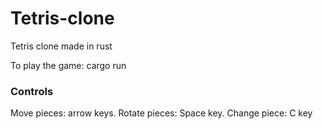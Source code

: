 # Tetris-clone
Tetris clone made in rust

To play the game: cargo run

<h3> Controls </h3>
Move pieces: arrow keys.
Rotate pieces: Space key.
Change piece: C key
